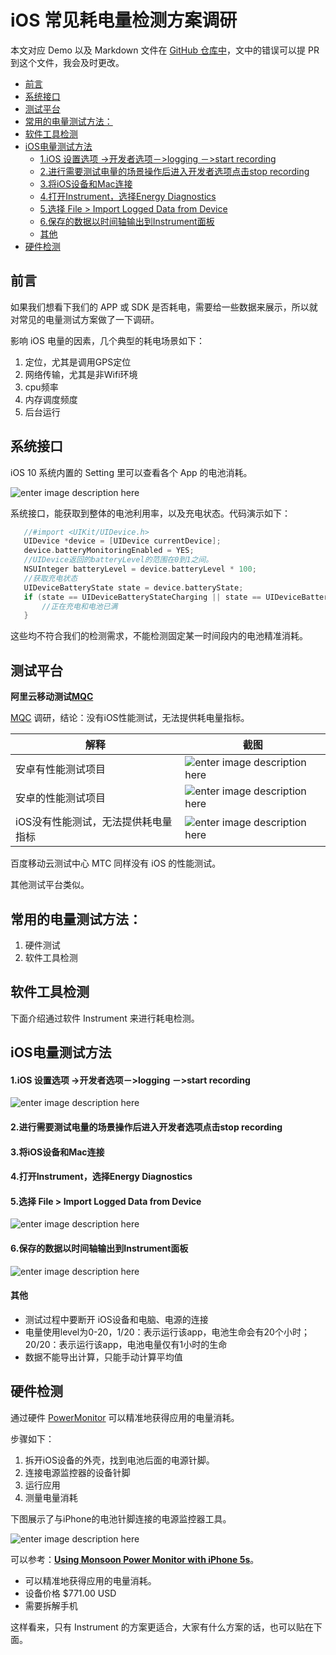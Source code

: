 # iOS 常见耗电量检测方案调研


本文对应 Demo 以及 Markdown 文件在 [ GitHub 仓库中]( https://github.com/ChenYilong/iOSBlog/blob/master/Tips/iOS常见耗电量检测方案调研/iOS常见耗电量检测方案调研.md )，文中的错误可以提 PR 到这个文件，我会及时更改。

<!-- START doctoc generated TOC please keep comment here to allow auto update -->
<!-- DON'T EDIT THIS SECTION, INSTEAD RE-RUN doctoc TO UPDATE -->

- [前言](#%E5%89%8D%E8%A8%80)
- [系统接口](#%E7%B3%BB%E7%BB%9F%E6%8E%A5%E5%8F%A3)
- [测试平台](#%E6%B5%8B%E8%AF%95%E5%B9%B3%E5%8F%B0)
- [常用的电量测试方法：](#%E5%B8%B8%E7%94%A8%E7%9A%84%E7%94%B5%E9%87%8F%E6%B5%8B%E8%AF%95%E6%96%B9%E6%B3%95)
- [软件工具检测](#%E8%BD%AF%E4%BB%B6%E5%B7%A5%E5%85%B7%E6%A3%80%E6%B5%8B)
- [iOS电量测试方法](#ios%E7%94%B5%E9%87%8F%E6%B5%8B%E8%AF%95%E6%96%B9%E6%B3%95)
    - [1.iOS 设置选项 ->开发者选项－>logging －>start recording](#1ios-%E8%AE%BE%E7%BD%AE%E9%80%89%E9%A1%B9--%E5%BC%80%E5%8F%91%E8%80%85%E9%80%89%E9%A1%B9logging-start-recording)
    - [2.进行需要测试电量的场景操作后进入开发者选项点击stop recording](#2%E8%BF%9B%E8%A1%8C%E9%9C%80%E8%A6%81%E6%B5%8B%E8%AF%95%E7%94%B5%E9%87%8F%E7%9A%84%E5%9C%BA%E6%99%AF%E6%93%8D%E4%BD%9C%E5%90%8E%E8%BF%9B%E5%85%A5%E5%BC%80%E5%8F%91%E8%80%85%E9%80%89%E9%A1%B9%E7%82%B9%E5%87%BBstop-recording)
    - [3.将iOS设备和Mac连接](#3%E5%B0%86ios%E8%AE%BE%E5%A4%87%E5%92%8Cmac%E8%BF%9E%E6%8E%A5)
    - [4.打开Instrument，选择Energy Diagnostics](#4%E6%89%93%E5%BC%80instrument%E9%80%89%E6%8B%A9energy-diagnostics)
    - [5.选择 File > Import Logged Data from Device](#5%E9%80%89%E6%8B%A9-file--import-logged-data-from-device)
    - [6.保存的数据以时间轴输出到Instrument面板](#6%E4%BF%9D%E5%AD%98%E7%9A%84%E6%95%B0%E6%8D%AE%E4%BB%A5%E6%97%B6%E9%97%B4%E8%BD%B4%E8%BE%93%E5%87%BA%E5%88%B0instrument%E9%9D%A2%E6%9D%BF)
    - [其他](#%E5%85%B6%E4%BB%96)
- [硬件检测](#%E7%A1%AC%E4%BB%B6%E6%A3%80%E6%B5%8B)

<!-- END doctoc generated TOC please keep comment here to allow auto update -->


## 前言

如果我们想看下我们的 APP 或 SDK 是否耗电，需要给一些数据来展示，所以就对常见的电量测试方案做了一下调研。

影响 iOS 电量的因素，几个典型的耗电场景如下：

 1. 定位，尤其是调用GPS定位
 2. 网络传输，尤其是非Wifi环境
 3. cpu频率
 4. 内存调度频度
 5. 后台运行


## 系统接口

iOS 10 系统内置的 Setting 里可以查看各个 App 的电池消耗。

![enter image description here](https://www.imore.com/sites/imore.com/files/styles/larger/public/field/image/2015/10/ios-9-battery-usage-screens-01.jpg?itok=fGMOE3CR)

系统接口，能获取到整体的电池利用率，以及充电状态。代码演示如下：

 ```Objective-C
    //#import <UIKit/UIDevice.h>
    UIDevice *device = [UIDevice currentDevice];
    device.batteryMonitoringEnabled = YES;
    //UIDevice返回的batteryLevel的范围在0到1之间。
    NSUInteger batteryLevel = device.batteryLevel * 100;
    //获取充电状态
    UIDeviceBatteryState state = device.batteryState;
    if (state == UIDeviceBatteryStateCharging || state == UIDeviceBatteryStateFull) {
        //正在充电和电池已满
    }
 ```

这些均不符合我们的检测需求，不能检测固定某一时间段内的电池精准消耗。


## 测试平台

 **阿里云移动测试[MQC](http://mqc.yunos.com)**

[MQC](http://mqc.yunos.com) 调研，结论：没有iOS性能测试，无法提供耗电量指标。

解释 | 截图
-------------|-------------
安卓有性能测试项目| ![enter image description here](https://ws2.sinaimg.cn/large/006tNbRwly1fglofo7j2qj30p20ik0td.jpg) |
安卓的性能测试项目 |![enter image description here](https://ws1.sinaimg.cn/large/006tNbRwly1fglofo2v83j311g0cm74m.jpg) |
iOS没有性能测试，无法提供耗电量指标| ![enter image description here](https://ws1.sinaimg.cn/large/006tNbRwly1fglofnxmhvj31ba0ciq36.jpg)
  

百度移动云测试中心 MTC 同样没有 iOS 的性能测试。

其他测试平台类似。

## 常用的电量测试方法：

  1. 硬件测试
  2. 软件工具检测
  
  

## 软件工具检测

下面介绍通过软件 Instrument 来进行耗电检测。



## iOS电量测试方法

####  1.iOS 设置选项 ->开发者选项－>logging －>start recording

![enter image description here](https://ws4.sinaimg.cn/large/006tNbRwly1fgbkl24g4qj30eu08gjrk.jpg)

#### 2.进行需要测试电量的场景操作后进入开发者选项点击stop recording
#### 3.将iOS设备和Mac连接
#### 4.打开Instrument，选择Energy Diagnostics
#### 5.选择 File > Import Logged Data from Device

![enter image description here](https://ws1.sinaimg.cn/large/006tNbRwly1fgbkl20pt2j30ek08i3yv.jpg)


#### 6.保存的数据以时间轴输出到Instrument面板
![enter image description here](https://ws4.sinaimg.cn/large/006tNbRwly1fgbkl1w4rxj30fr0aajsv.jpg)

#### 其他

 - 测试过程中要断开 iOS设备和电脑、电源的连接
 - 电量使用level为0-20，1/20：表示运行该app，电池生命会有20个小时；20/20：表示运行该app，电池电量仅有1小时的生命
 - 数据不能导出计算，只能手动计算平均值
 

## 硬件检测

 通过硬件 [PowerMonitor]( https://www.msoon.com/LabEquipment/PowerMonitor/ ) 可以精准地获得应用的电量消耗。
 
 步骤如下：
 
  1. 拆开iOS设备的外壳，找到电池后面的电源针脚。
  2. 连接电源监控器的设备针脚
  3. 运行应用
  4. 测量电量消耗
  
 下图展示了与iPhone的电池针脚连接的电源监控器工具。

 ![enter image description here](https://bottleofcode.com/wp-content/uploads/2015/06/9.png)
 
 可以参考：[**Using Monsoon Power Monitor with iPhone 5s**]( https://www.bottleofcode.com/2015/07/12/using-monsoon-power-monitor-with-iphone-5s/)。

 - 可以精准地获得应用的电量消耗。
 - 设备价格 $771.00 USD
 - 需要拆解手机


这样看来，只有 Instrument 的方案更适合，大家有什么方案的话，也可以贴在下面。


